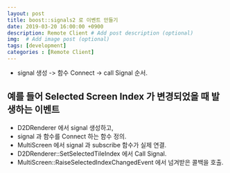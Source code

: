 ```yaml
---
layout: post
title: boost::signals2 로 이벤트 만들기
date: 2019-03-20 16:00:00 +0900
description: Remote Client # Add post description (optional)
img:  # Add image post (optional)
tags: [development]
categories : [Remote Client]
---
```

- signal 생성 -> 함수 Connect -> call Signal 순서.

## 예를 들어 Selected Screen Index 가 변경되었을 때 발생하는 이벤트
- D2DRenderer 에서 signal 생성하고, 
- signal 과 함수를 Connect 하는 함수 정의.
- MultiScreen 에서 signal 과 subscribe 함수가 실제 연결.
- D2DRenderer::SetSelectedTileIndex 에서 Call Signal.
- MultiScreen::RaiseSelectedIndexChangedEvent 에서 넘겨받은 콜백을 호출.

